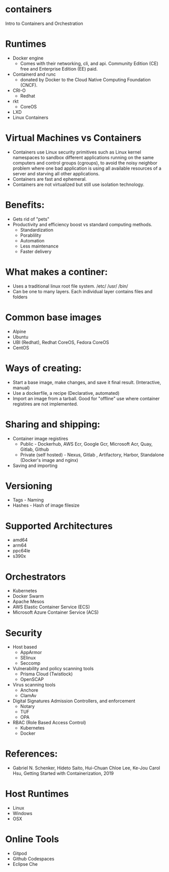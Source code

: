 # containers
Intro to Containers and Orchestration

# Runtimes
- Docker engine
  - Comes with their networking, cli, and api. Community Edition (CE) free and Enterprise Edition (EE) paid. 
- Containerd and runc
  - donated by Docker to the Cloud Native Computing Foundation (CNCF).
- CRI-O 
  - Redhat
- rkt
  - CoreOS
- LXD
 - Linux Containers
# Virtual Machines vs Containers
- Containers use Linux security primitives such as Linux kernel namespaces to sandbox different applications running on the same computers and control groups (cgroups), to avoid the noisy neighbor problem where one bad application is using all available resources of a server and starving all other applications.
- Containers are fast and ephemeral.
- Containers are not virtualized but still use isolation technology.
# Benefits:
- Gets rid of "pets"
- Productivity and efficiency boost vs standard computing methods.
  - Standardization
  - Porablility
  - Automation
  - Less maintenance
  - Faster delivery
# What makes a continer:
 - Uses a traditional linux root file system. /etc/ /usr/ /bin/
 - Can be one to many layers. Each individual layer contains files and folders
# Common base images
- Alpine
- Ubuntu
- UBI (Redhat), Redhat CoreOS, Fedora CoreOS
- CentOS
# Ways of creating:
- Start a base image, make changes, and save it final result. (Interactive, manual)
- Use a dockerfile, a recipe (Declarative, automated)
- Import an image from a tarball. Good for "offline" use where container registires are not implemented.
# Sharing and shipping:
- Container image registires
  - Public - Dockerhub, AWS Ecr, Google Gcr, Microsoft Acr, Quay, Gitlab, Github
  - Private (self hosted) - Nexus, Gitlab , Artifactory, Harbor, Standalone (Docker's image and nginx)
- Saving and importing
# Versioning
- Tags - Naming
- Hashes - Hash of image filesize
# Supported Architectures
- amd64
- arm64
- ppc64le
- s390x
# Orchestrators
- Kubernetes
- Docker Swarm
- Apache Mesos
- AWS Elastic Container Service (ECS)
- Microsoft Azure Container Service (ACS)
# Security
- Host based
  - AppArmor
  - SElinux
  - Seccomp
- Vulnerability and policy scanning tools
  - Prisma Cloud (Twistlock) 
  - OpenSCAP
- Virus scanning tools
  - Anchore
  - ClamAv
- Digital Signatures Admission Controllers, and enforcement 
  - Notary
  - TUF
  - OPA
- RBAC (Role Based Access Control) 
  - Kubernetes
  - Docker

# References:
- Gabriel N. Schenker, Hideto Saito, Hui-Chuan Chloe Lee, Ke-Jou Carol Hsu, Getting Started with Containerization, 2019

# Host Runtimes
- Linux
- Windows
- OSX

# Online Tools
- Gitpod
- Github Codespaces
- Eclipse Che
